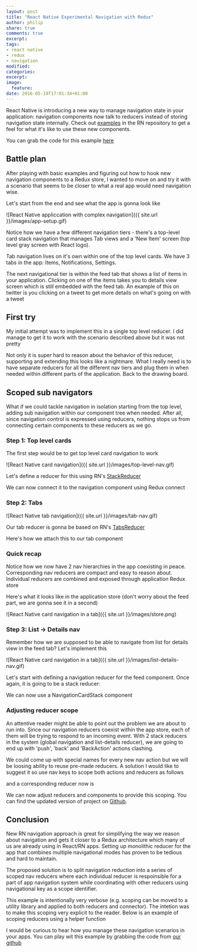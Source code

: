 ```yaml
---
layout: post
title: "React Native Experimental Navigation with Redux"
author: philip
share: true
comments: true
excerpt:
tags:
- react native
- redux
- navigation
modified:
categories: 
excerpt:
image:
  feature:
date: 2016-05-19T17:01:34+01:00
---
```

React Native is introducing a new way to manage navigation state in your application: navigation components now talk to reducers instead of storing navigation state internally. Check out [examples](https://github.com/facebook/react-native/tree/master/Examples/UIExplorer/NavigationExperimental) in the RN repository to get a feel for what it's like to use these new components.

You can grab the code for this example [here](https://github.com/thebakeryio/react-native-complex-nav)

## Battle plan

After playing with basic examples and figuring out how to hook new navigation components to a Redux store, I wanted to move on and try it with a scenario that seems to be closer to what a real app would need navigation wise.

Let's start from the end and see what the app is gonna look like

![React Native appliccation with complex navigation]({{ site.url }}/images/app-setup.gif)

Notice how we have a few different navigation tiers - there's a top-level card stack navigation that manages Tab views and a 'New Item' screen (top level gray screen with React logo). 

Tab navigation lives on it's own within one of the top level cards. We have 3 tabs in the app: Items, Notifications, Settings.   

The next navigational tier is within the feed tab that shows a list of items in your application. Clicking on one of the items takes you to details view screen which is still embedded with the feed tab. An example of this on twitter is you clicking on a tweet to get more details on what's going on with a tweet 

## First try

My initial attempt was to implement this in a single top level reducer. I did manage to get it to work with the scenario described above but it was not pretty

<script src="https://gist.github.com/callmephilip/8f36e30ede274638ce091749d6e9bc85.js"></script>

Not only it is super hard to reason about the behavior of this reducer, supporting and extending this looks like a nightmare. What I really need is to have separate reducers for all the different nav tiers and plug them in when needed within different parts of the application. Back to the drawing board.

## Scoped sub navigators

What if we could tackle navigation in isolation starting from the top level, adding sub navigation within our component tree when needed. After all, since navigation control is expressed using reducers, nothing stops us from connecting certain components to these reducers as we go.

### Step 1: Top level cards

The first step would be to get top level card navigation to work

![React Native card navigation]({{ site.url }}/images/top-level-nav.gif)

Let's define a reducer for this using RN's [StackReducer](https://github.com/facebook/react-native/blob/master/Libraries/NavigationExperimental/Reducer/NavigationStackReducer.js)

<script src="https://gist.github.com/callmephilip/fcbff08897c2fb5762bdf7ef73607fbc.js"></script>

We can now connect it to the navigation component using Redux connect

<script src="https://gist.github.com/callmephilip/fc9c63c59deb2bb69bc4ff5d3d809282.js"></script>

### Step 2: Tabs

![React Native tab navigation]({{ site.url }}/images/tab-nav.gif)

Our tab reducer is gonna be based on RN's [TabsReducer](https://github.com/facebook/react-native/blob/master/Libraries/NavigationExperimental/Reducer/NavigationTabsReducer.js)  

<script src="https://gist.github.com/callmephilip/07d89d9bb8b3e63645df768c5b2807e4.js"></script>

Here's how we attach this to our tab component

<script src="https://gist.github.com/callmephilip/39c594486aba0747112271f456ab7349.js"></script>

### Quick recap

Notice how we now have 2 nav hierarchies in the app coexisting in peace. Corresponding nav reducers are compact and easy to reason about. Individual reducers are combined and exposed through application Redux store 

<script src="https://gist.github.com/callmephilip/57765aff6bde6ddb0000d17254033c41.js"></script>

Here's what it looks like in the application store (don't worry about the feed part, we are gonna see it in a second)

![React Native card navigation in a tab]({{ site.url }}/images/store.png)

### Step 3: List -> Details nav

Remember how we are supposed to be able to navigate from list for details view in the feed tab? Let's implement this

![React Native card navigation in a tab]({{ site.url }}/images/list-details-nav.gif)

Let's start with defining a navigation reducer for the feed component. Once again, it is going to be a stack reducer:

<script src="https://gist.github.com/callmephilip/3b07e4b09004e5025272785c2d32dc6c.js"></script>

We can now use a NavigationCardStack component

<script src="https://gist.github.com/callmephilip/5215aec285df0ef2c61d001c45c197fa.js"></script>

### Adjusting reducer scope

An attentive reader might be able to point out the problem we are about to run into. Since our navigation reducers coexist within the app store, each of them will be trying to respond to an incoming event. With 2 stack reducers in the system (global navigation and list-details reducer), we are going to end up with 'push', 'back' and 'BackAction' actions clashing.

We could come up with special names for every new nav action but we will be loosing ability to reuse pre-made reducers. A solution I would like to suggest it so use nav keys to scope both actions and reducers as follows

<script src="https://gist.github.com/callmephilip/661842ccc4c5a8564a28539d38e3fd85.js"></script>

and a corresponding reducer now is

<script src="https://gist.github.com/callmephilip/02084695e8911f1ae553591353a277f7.js"></script>

We can now adjust reducers and components to provide this scoping. You can find the updated version of project on [Github](https://github.com/thebakeryio/react-native-complex-nav).

## Conclusion

New RN navigation approach is great for simplifying the way we reason about navigation and gets it closer to a Redux architecture which many of us are already using in React/RN apps. Setting up monolithic reducer for the app that combines multiple navigational modes has proven to be tedious and hard to maintain.

The proposed solution is to split navigation reduction into a series of scoped nav reducers where each individual reducer is respoinsible for a part of app navigation system while coordinating with other reducers using navigational key as a scope identifier.

This example is intentionally very verbose (e.g. scoping can be moved to a utility library and applied to both reducers and connector). The intetion was to make this scoping very explicit to the reader. Below is an example of scoping reducers using a helper function

<script src="https://gist.github.com/callmephilip/8eca3f1903cdd45d397b4be5ed7c07d9.js"></script>

I would be curious to hear how you manage these navigation scenarios in your apps. You can play wit this example by grabbing the code from [our github](https://github.com/thebakeryio/react-native-complex-nav)

   